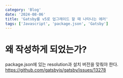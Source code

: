```yaml
---
category: 'Blog'
date: '2024-08-06'
title: 'Gatsby를 v5로 업그레이드 할 때 나타나는 에러'
tags: ['Javascript', 'package.json', 'Gatsby']
---
```


# 왜 작성하게 되었는가?

package.json에 있는 resolution과 설치 버전을 맞춰야 한다.  
https://github.com/gatsbyjs/gatsby/issues/13278  
